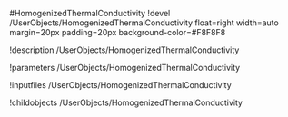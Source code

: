 <!-- MOOSE Object Documentation Stub: Remove this when content is added. -->
#HomogenizedThermalConductivity
!devel /UserObjects/HomogenizedThermalConductivity float=right width=auto margin=20px padding=20px background-color=#F8F8F8

!description /UserObjects/HomogenizedThermalConductivity

!parameters /UserObjects/HomogenizedThermalConductivity

!inputfiles /UserObjects/HomogenizedThermalConductivity

!childobjects /UserObjects/HomogenizedThermalConductivity
